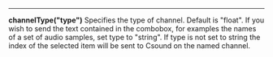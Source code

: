 <a name="channel_type"><h3 style="padding-top: 40px; margin-top: 40px;"></h3></a>
_____________________________
**channelType("type")** Specifies the type of channel. Default is "float". If you wish to send the text contained in the combobox, for examples the names of a set of audio samples, set type to "string". If type is not set to string the index of the selected item will be sent to Csound on the named channel. 
